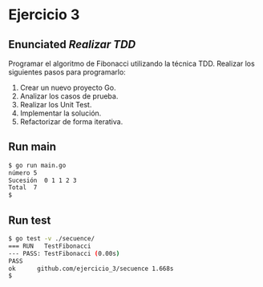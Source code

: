 # Ejercicio 3

## Enunciated *_Realizar TDD_*

Programar el algoritmo de Fibonacci utilizando la técnica TDD. Realizar los siguientes pasos para programarlo:

1. Crear un nuevo proyecto Go.
2. Analizar los casos de prueba.
3. Realizar los Unit Test.
4. Implementar la solución.
5. Refactorizar de forma iterativa.


## Run main

```bash
$ go run main.go
número 5
Sucesión  0 1 1 2 3
Total  7
$
```

## Run test

```bash
$ go test -v ./secuence/
=== RUN   TestFibonacci
--- PASS: TestFibonacci (0.00s)
PASS
ok      github.com/ejercicio_3/secuence 1.668s
$
```

